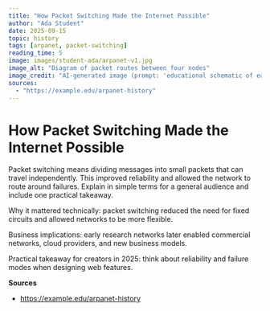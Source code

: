 ```yaml
---
title: "How Packet Switching Made the Internet Possible"
author: "Ada Student"
date: 2025-09-15
topic: history
tags: [arpanet, packet-switching]
reading_time: 5
image: images/student-ada/arpanet-v1.jpg
image_alt: "Diagram of packet routes between four nodes"
image_credit: "AI-generated image (prompt: 'educational schematic of early packet-switched network')"
sources:
  - "https://example.edu/arpanet-history"
---
```


# How Packet Switching Made the Internet Possible

Packet switching means dividing messages into small packets that can travel independently. This improved reliability and allowed the network to route around failures. Explain in simple terms for a general audience and include one practical takeaway.

Why it mattered technically: packet switching reduced the need for fixed circuits and allowed networks to be more flexible.

Business implications: early research networks later enabled commercial networks, cloud providers, and new business models.

Practical takeaway for creators in 2025: think about reliability and failure modes when designing web features.

**Sources**
- https://example.edu/arpanet-history

